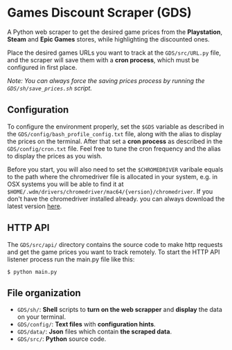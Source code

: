Games Discount Scraper (GDS)
============================

A Python web scraper to get the desired game prices from the **Playstation**, **Steam** and **Epic Games** stores, while highlighting the discounted ones.

Place the desired games URLs you want to track at the ``GDS/src/URL.py`` file, and the scraper will save them with a **cron process**, which must be configured in first place. 

*Note: You can always force the saving prices process by running the ``GDS/sh/save_prices.sh`` script.*

Configuration
----------------
To configure the environment properly, set the ``$GDS`` variable as described in the ``GDS/config/bash_profile_config.txt`` file, along with the alias to display the prices on the terminal. After that set a **cron process** as described in the ``GDS/config/cron.txt`` file. Feel free to tune the cron frequency and the alias to display the prices as you wish.

Before you start, you will also need to set the ``$CHROMEDRIVER`` varibale equals to the path where the chromedriver file is allocated in your system, e.g. in OSX systems you will be able to find it at ``$HOME/.wdm/drivers/chromedriver/mac64/{version}/chromedriver``. If you don't have the chromedriver installed already. you can always download the latest version [here](https://chromedriver.chromium.org/downloads).

HTTP API 
-----------
The ``GDS/src/api/`` directory contains the source code to make http requests and get the game prices you want to track remotely.
To start the HTTP API listener process run the main.py file like this:
```
$ python main.py
```

File organization
--------------------
* ``GDS/sh/``: **Shell** scripts to **turn on the web scrapper** and **display** the data on your terminal.
* ``GDS/config/``: **Text files** with **configuration hints**.
* ``GDS/data/``: **Json** files which contain **the scraped data**.
* ``GDS/src/``: **Python** source code.

